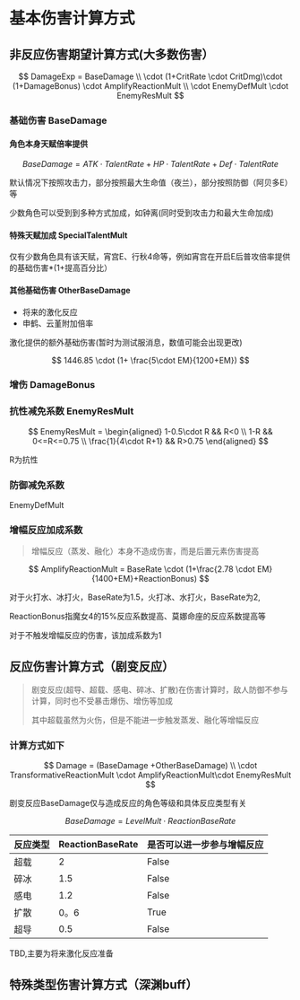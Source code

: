 # 基本伤害计算方式

## 非反应伤害期望计算方式(大多数伤害）



$$
DamageExp = BaseDamage \\ \cdot (1+CritRate \cdot CritDmg)\cdot (1+DamageBonus) \cdot  AmplifyReactionMult 
\\ \cdot EnemyDefMult \cdot EnemyResMult
$$

### ​基础伤害 BaseDamage

#### 角色本身天赋倍率提供

$$
BaseDamage = ATK \cdot TalentRate+HP \cdot TalentRate+Def\cdot TalentRate
$$

​默认情况下按照攻击力，部分按照最大生命值（夜兰），部分按照防御（阿贝多E）等

少数角色可以受到到多种方式加成，如钟离(同时受到攻击力和最大生命加成)

#### &#x20;特殊天赋加成 SpecialTalentMult

仅有少数角色具有该天赋，宵宫E、行秋4命等，例如宵宫在开启E后普攻倍率提供的基础伤害\*(1+提高百分比）

#### 其他基础伤害 OtherBaseDamage

* 将来的激化反应
* 申鹤、云堇附加倍率&#x20;

激化提供的额外基础伤害(暂时为测试服消息，数值可能会出现更改)

$$
1446.85 \cdot (1+ \frac{5\cdot EM}{1200+EM})
$$

### 增伤 DamageBonus

### 抗性减免系数 EnemyResMult

$$
EnemyResMult = \begin{aligned}
1-0.5\cdot R   && R<0 \\
1-R &&  0<=R<=0.75 \\ \frac{1}{4\cdot R+1} 
&& R>0.75 \end{aligned}
$$

R为抗性

### 防御减免系数

EnemyDefMult&#x20;

### 增幅反应加成系数&#x20;

> 增幅反应（蒸发、融化）本身不造成伤害，而是后置元素伤害提高

$$
AmplifyReactionMult = BaseRate \cdot (1+\frac{2.78 \cdot EM}{1400+EM}+ReactionBonus)
$$

对于火打水、冰打火，BaseRate为1.5，火打冰、水打火，BaseRate为2,

ReactionBonus指魔女4的15%反应系数提高、莫娜命座的反应系数提高等

对于不触发增幅反应的伤害，该加成系数为1

## 反应伤害计算方式（剧变反应）

> 剧变反应(超导、超载、感电、碎冰、扩散)在伤害计算时，敌人防御不参与计算，同时也不受暴击爆伤、增伤等加成
>
> 其中超载虽然为火伤，但是不能进一步触发蒸发、融化等增幅反应

### 计算方式如下

$$
Damage = (BaseDamage +OtherBaseDamage) \\ \cdot  TransformativeReactionMult 
\cdot AmplifyReactionMult\cdot EnemyResMult
$$

剧变反应BaseDamage仅与造成反应的角色等级和具体反应类型有关

$$
BaseDamage = LevelMult \cdot ReactionBaseRate
$$

| 反应类型 | ReactionBaseRate | 是否可以进一步参与增幅反应 |
| ---- | ---------------- | ------------- |
| 超载   | 2                | False         |
| 碎冰   | 1.5              | False         |
| 感电   | 1.2              | False         |
| 扩散   | 0。6              | True          |
| 超导   | 0.5              | False         |

TBD,主要为将来激化反应准备

## 特殊类型伤害计算方式（深渊buff）
